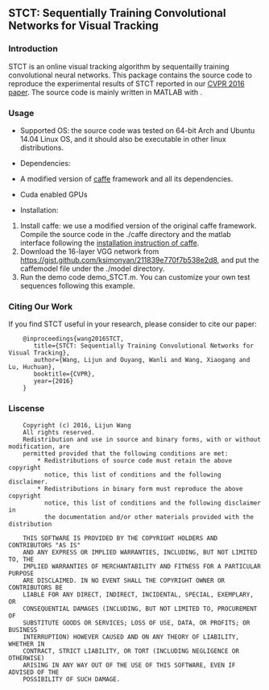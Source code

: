 ## STCT: Sequentially Training Convolutional Networks for Visual Tracking 

### Introduction
STCT is an online visual tracking algorithm by sequentailly training convolutional neural networks. This package contains the source code to reproduce the experimental results of STCT reported in our [CVPR 2016 paper](http://202.118.75.4/lu/Paper/CVPR2016/wanglijun/0112.pdf). The source code is mainly written in MATLAB with .

### Usage

* Supported OS: the source code was tested on 64-bit Arch and Ubuntu 14.04 Linux OS, and it should also be executable in other linux distributions.

* Dependencies: 
 * A modified version of [caffe](http://caffe.berkeleyvision.org/) framework and all its dependencies. 
 * Cuda enabled GPUs

* Installation: 
 1. Install caffe: we use a modified version of the original caffe framework. Compile the source code in the ./caffe directory and the matlab interface following the [installation instruction of caffe](http://caffe.berkeleyvision.org/installation.html).
 2. Download the 16-layer VGG network from https://gist.github.com/ksimonyan/211839e770f7b538e2d8, and put the caffemodel file under the ./model directory.
 3. Run the demo code demo_STCT.m. You can customize your own test sequences following this example.

### Citing Our Work

If you find STCT useful in your research, please consider to cite our paper:

        @inproceedings{wang2016STCT,
           title={STCT: Sequentially Training Convolutional Networks for Visual Tracking},
           author={Wang, Lijun and Ouyang, Wanli and Wang, Xiaogang and Lu, Huchuan},
           booktitle={CVPR},
           year={2016}
        }

### Liscense

        Copyright (c) 2016, Lijun Wang
        All rights reserved. 
        Redistribution and use in source and binary forms, with or without modification, are 
        permitted provided that the following conditions are met:
    		* Redistributions of source code must retain the above copyright 
      		  notice, this list of conditions and the following disclaimer.
    		* Redistributions in binary form must reproduce the above copyright 
      		  notice, this list of conditions and the following disclaimer in 
      		  the documentation and/or other materials provided with the distribution
        
        THIS SOFTWARE IS PROVIDED BY THE COPYRIGHT HOLDERS AND CONTRIBUTORS "AS IS" 
        AND ANY EXPRESS OR IMPLIED WARRANTIES, INCLUDING, BUT NOT LIMITED TO, THE 
        IMPLIED WARRANTIES OF MERCHANTABILITY AND FITNESS FOR A PARTICULAR PURPOSE 
        ARE DISCLAIMED. IN NO EVENT SHALL THE COPYRIGHT OWNER OR CONTRIBUTORS BE 	
        LIABLE FOR ANY DIRECT, INDIRECT, INCIDENTAL, SPECIAL, EXEMPLARY, OR 
        CONSEQUENTIAL DAMAGES (INCLUDING, BUT NOT LIMITED TO, PROCUREMENT OF 
        SUBSTITUTE GOODS OR SERVICES; LOSS OF USE, DATA, OR PROFITS; OR BUSINESS 
        INTERRUPTION) HOWEVER CAUSED AND ON ANY THEORY OF LIABILITY, WHETHER IN 
        CONTRACT, STRICT LIABILITY, OR TORT (INCLUDING NEGLIGENCE OR OTHERWISE) 
        ARISING IN ANY WAY OUT OF THE USE OF THIS SOFTWARE, EVEN IF ADVISED OF THE 
        POSSIBILITY OF SUCH DAMAGE.
